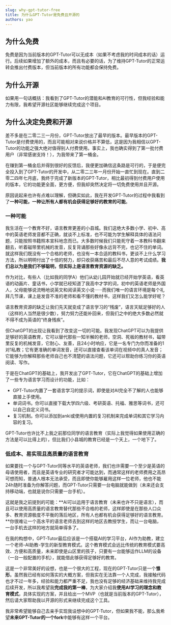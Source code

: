 ```yaml
---
slug: why-gpt-tutor-free
title: 为什么GPT-Tutor是免费且开源的
authors: yao
---
```


## 为什么免费

免费是因为当前版本的GPT-Tutor可以无成本（如果不考虑我的时间成本的话）运行。后续如果增加了额外的成本，而且有必要的话，为了维持GPT-Tutor的正常运转会推出付费版本，但当前版本的所有功能都会保持免费。


## 为什么开源

如果用一句话概括：我看到了GPT-Tutor的潜能和AI教育的可行性，但我经验和能力有限，我希望开源社区能够继续完成这个项目。



## 为什么决定免费和开源

差不多是在二零二三一月份，GPT-Tutor放出了最早的版本。最早版本的GPT-Tutor是付费使用的，而且可能相对来说价格并不算低，这是因为我相信以GPT-Tutor的功能之强大绝对值得别人付费使用。事实上，我也确实得到了第一批付费用户（非常感谢支持！），为我带来了第一桶金。

在赚到第一桶金后并得到很好的反馈后，我便更加确信这条路是可行的，于是便完全投入到了GPT-Tutor的开发中，从二零二三年一月份开始一直忙到现在。直到二零二四年七月底，我终于完成了新版本的GPT-Tutor，相比最初得到付费用户使用的版本，它的功能更全面，更方便，但我却突然决定将一切免费使用并且开源。

原因说起来也许有点难以理解，但确实如此，我在开发GPT-Tutor的过程中我看到了**一种可能，一种让所有人都有机会获得足够好的教育的可能**。

### 一种可能

我生活在一个教育不好，语言教育更差的小县城。我们这绝大多数小学、初中、高中的英语老师发音都不正确，就谈不上标准，也不可能为学生解释具体的语法问题，只能按照书籍照本宣科地念而已。大多数时候我们只能死守着一本教科书翻来翻去，听着磁带里机械的发音，反复背诵那些好像永远背不完，也记不住的单词。就这样我们既没有一个合格的老师，也没有一本合适的教科书，更谈不上什么学习方法，所以明明付出了十倍的努力，却只收获痛苦和最后不尽人意的考试成绩。**我们总以为是我们不够聪明，但实际上是语言教育资源的缺乏。**

作为对比，有些人（比如我的同学A）他们从幼儿园开始就已经开始学英语，看英语的动画片、童话书，小学就已经知道了我高中才学的词，初中的英语老师是外国人，父母能够说流畅地说英文和阅读英文小说······而我们唯一的语言环境是每个礼拜几节课，课上是发音不准的老师和看不懂的教材书，这样我们又怎么能学好呢？

语言教育资源的缺乏让我们先天就变成了语言学习的“残废”，语言天赋足够好的人（这样的人当然是很少数），努力努力还能补回来，但我们之中的绝大多数必然就不得不成为英语的“终身残疾”。

但ChatGPT的出现让我看到了改变这一切的可能。我发现ChatGPT可以为我提供足够好的英语教育，它可以替代那些一知半解的老师，空洞、死板的教材书，磁带里反复的机械发音，它耐心、友善，且24小时响应，它是一名专门为你而准备的1对1私教；它有更准确的单词发音，还可以直接查看该单词在视频中的真人发音；它能够为你解释那些老师自己也不清楚的语法问题，它还可以帮助你练习你的英语阅读、写作。

于是在ChatGPT的基础上，我开发出了GPT-Tutor，它在ChatGPT的基础上增加了一些专为语言学习而设计的功能，比如：

- GPT-Tutor内置了一套语言学习的提示词，即使是对AI完全不了解的人也能够直接上手使用。
- 单词词书。你可以直接下载大学四六级、考研英语、托福、雅思等词书，还可以自己自定义词书。
- 复习机制。你可以添加到anki或使用内置的复习机制来完成单词和其它学习内容的复习。

GPT-Tutor也许比不上我之前那位同学的语言教育（实际上我觉得如果使用正确的方法是可以比得上的），但比我们小县城的教育已经是一个天上，一个地下了。

### 低成本、易实现且高质量的语言教育

如果要找一个与GPT-Tutor同等水平的英语老师，我们也许需要一个至少是英语的母语使用者，而且是英语专业的研究者才可能达到，而通常这样的老师费用之高昂可想而知，普通人根本无法承受，而且即使你能够雇用这样一位老师，他也不能24h随时准备为你解答问题，而GPT-Tutor只需要一台电脑就能做到（未来还会支持移动端，也就是说你只需要一台手机）。


这就是我之前提到的可能：**AI可以运用于语言教育（未来也许不只是语言），而且可以使用高质量的语言教育替代那些不合格的老师，这样即使是在那些人口众多、教育资源极度不平衡的落后地区，所有人也都有机会获得足够好的语言教育。**你很难让一个高水平的语言老师去到这样的地区去教授学生，而让一台电脑，一台手机去这样的地方就简单得多了。

在我的构想中，GPT-Tutor最后应该是一个搭载AI的学习平台，AI作为助教，建立一个老师-AI助教-学生的新型教育模式。这个教育模式会远比传统的教育模式要高效、方便和高质量，未来即使是山区里的孩子，只要有一台能够运作LLM的设备（一台一般配置的手机），就能借此够获得足够好的教育。

这是一个非常美好的设想，也是一个很大的工程，现在的GPT-Tutor只是一个**雏形**。虽然我已经有如何落实的大概方案，但我实在无法靠一个人完成，我接触代码也才不过一年多，经验和能力都严重不足，我也没有足够的经济基础来维持我完成后续开发，所以我希望我**完成我的第一棒**，为大家介绍我**使用AI学习的理念和教育模式**，具体实现的方案，并且给出一个MVP（也就是当前版本的GPT-Tutor），然后请大家帮助我以开源的形式来继续完成这个工具。

我非常希望能够自己去亲手实现我设想中的GPT-Tutor，但如果我不能，那么我希望**未来GPT-Tutor的一个fork**中能够有这样一个平台。


